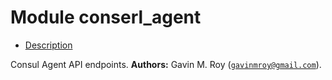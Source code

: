 

# Module conserl_agent #
* [Description](#description)


Consul Agent API endpoints.
__Authors:__ Gavin M. Roy ([`gavinmroy@gmail.com`](mailto:gavinmroy@gmail.com)).
